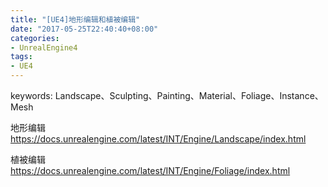 ```yaml
---
title: "[UE4]地形编辑和植被编辑"
date: "2017-05-25T22:40:40+08:00"
categories:
- UnrealEngine4
tags:
- UE4
---
```


keywords: Landscape、Sculpting、Painting、Material、Foliage、Instance、Mesh

地形编辑  
https://docs.unrealengine.com/latest/INT/Engine/Landscape/index.html

植被编辑  
https://docs.unrealengine.com/latest/INT/Engine/Foliage/index.html